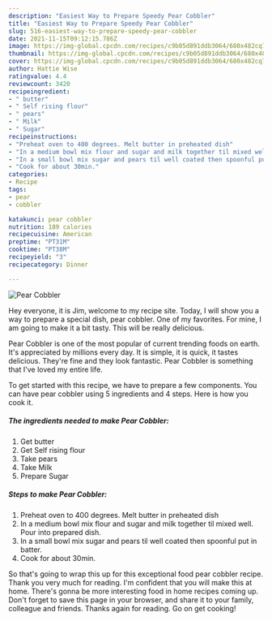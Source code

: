 ```yaml
---
description: "Easiest Way to Prepare Speedy Pear Cobbler"
title: "Easiest Way to Prepare Speedy Pear Cobbler"
slug: 516-easiest-way-to-prepare-speedy-pear-cobbler
date: 2021-11-15T09:12:15.786Z
image: https://img-global.cpcdn.com/recipes/c9b05d891ddb3064/680x482cq70/pear-cobbler-recipe-main-photo.jpg
thumbnail: https://img-global.cpcdn.com/recipes/c9b05d891ddb3064/680x482cq70/pear-cobbler-recipe-main-photo.jpg
cover: https://img-global.cpcdn.com/recipes/c9b05d891ddb3064/680x482cq70/pear-cobbler-recipe-main-photo.jpg
author: Hattie Wise
ratingvalue: 4.4
reviewcount: 3420
recipeingredient:
- " butter"
- " Self rising flour"
- " pears"
- " Milk"
- " Sugar"
recipeinstructions:
- "Preheat oven to 400 degrees. Melt butter in preheated dish"
- "In a medium bowl mix flour and sugar and milk together til mixed well. Pour into prepared dish."
- "In a small bowl mix sugar and pears til well coated then spoonful put in batter."
- "Cook for about 30min."
categories:
- Recipe
tags:
- pear
- cobbler

katakunci: pear cobbler 
nutrition: 189 calories
recipecuisine: American
preptime: "PT31M"
cooktime: "PT38M"
recipeyield: "3"
recipecategory: Dinner

---
```



![Pear Cobbler](https://img-global.cpcdn.com/recipes/c9b05d891ddb3064/680x482cq70/pear-cobbler-recipe-main-photo.jpg)

Hey everyone, it is Jim, welcome to my recipe site. Today, I will show you a way to prepare a special dish, pear cobbler. One of my favorites. For mine, I am going to make it a bit tasty. This will be really delicious.



Pear Cobbler is one of the most popular of current trending foods on earth. It's appreciated by millions every day. It is simple, it is quick, it tastes delicious. They're fine and they look fantastic. Pear Cobbler is something that I've loved my entire life.


To get started with this recipe, we have to prepare a few components. You can have pear cobbler using 5 ingredients and 4 steps. Here is how you cook it.

<!--inarticleads1-->

##### The ingredients needed to make Pear Cobbler:

1. Get  butter
1. Get  Self rising flour
1. Take  pears
1. Take  Milk
1. Prepare  Sugar




<!--inarticleads2-->

##### Steps to make Pear Cobbler:

1. Preheat oven to 400 degrees. Melt butter in preheated dish
1. In a medium bowl mix flour and sugar and milk together til mixed well. Pour into prepared dish.
1. In a small bowl mix sugar and pears til well coated then spoonful put in batter.
1. Cook for about 30min.




So that's going to wrap this up for this exceptional food pear cobbler recipe. Thank you very much for reading. I'm confident that you will make this at home. There's gonna be more interesting food in home recipes coming up. Don't forget to save this page in your browser, and share it to your family, colleague and friends. Thanks again for reading. Go on get cooking!
